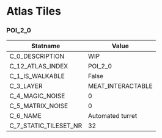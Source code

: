 

# Atlas Tiles





### POI_2_0
| Statname | Value | 
|  --  |  --  | 
| C_0_DESCRIPTION | WIP | 
| C_12_ATLAS_INDEX | POI_2_0 | 
| C_1_IS_WALKABLE | False | 
| C_3_LAYER | MEAT_INTERACTABLE | 
| C_4_MAGIC_NOISE | 0 | 
| C_5_MATRIX_NOISE | 0 | 
| C_6_NAME | Automated turret | 
| C_7_STATIC_TILESET_NR | 32 | 

